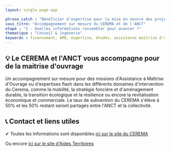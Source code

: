 ```yaml
---
layout: single-page-app

phrase_catch : "Bénéficier d'expertise pour la mise en oeuvre des projet de revitalisation"
sous_titre: "Accompagnement sur mesure du CEREMA et de l'ANCT"
etape : "2 - Quelles informations rassembler pour avancer ?"
thematique : "Conseil & ingénerie"
keywords : financement, AMO, expertise, études, assistance maitrise d'ouvrage
---
```


## 💡 Le CEREMA et l'ANCT vous accompagne pour de la maitrise d'ouvrage
Un accompagnement sur mesure pour des missions d'Assistance à Maîtrise d'Ouvrage ou d'expertises flash dans les différents domaines d'intervention du Cerema, comme la mobilité, la stratégie foncière et d'aménagement durable, la transition écologique et la résilience ou encore la revitalisation économique et commerciale. Le taux de subvention du CEREMA s'élève à 50% et les 50% restant seront partagés entre l'ANCT et la collectivité.

## 📞 Contact et liens utiles

✔ Toutes les informations sont disponibles [ici sur le site du CEREMA](https://www.cerema.fr/fr/regions )

Ou encore [ici sur le site d'Aides Territoires](https://aides-territoires.beta.gouv.fr/aides/0e6f-beneficier-dexpertises-pour-la-mise-en-uvre-d/)


